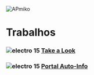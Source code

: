 ![APmiko](https://github.com/FernandoCMFilho/AP1-2/assets/54756245/82a5b0c5-2ea6-41c5-9f10-74681cd3983e)
# Trabalhos
### ![electro 15](https://github.com/FernandoCMFilho/AP1-2/assets/54756245/ad55c272-9a7c-4eb3-b586-81075d5ddc64) [Take a Look](https://github.com/FernandoCMFilho/Take-a-look)<br>
### ![electro 15](https://github.com/FernandoCMFilho/AP1-2/assets/54756245/ad55c272-9a7c-4eb3-b586-81075d5ddc64) [Portal Auto-Info](https://github.com/FernandoCMFilho/Portal-Auto-Info)<br>
